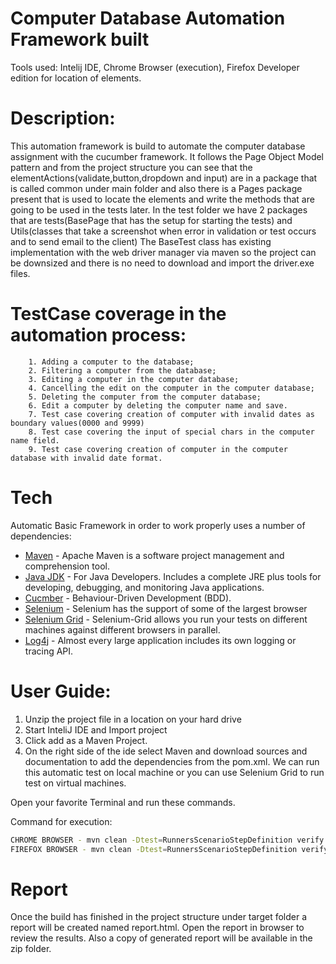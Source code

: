 # Computer Database Automation Framework built

Tools used: Intelij IDE, Chrome Browser (execution), Firefox Developer edition for location of elements.


# Description:
This automation framework is build to automate the computer database assignment with the cucumber framework.
It follows the Page Object Model pattern and from the project structure you can see that the elementActions(validate,button,dropdown and input) are in a package that is called common under main folder 
and also there is a Pages package present that is used to locate the elements and write the methods that are going to be used in the tests later.
In the test folder we have 2 packages that are tests(BasePage that has the setup for starting the tests) and 
Utils(classes that take a screenshot when error in validation or test occurs and to send email to the client)
The BaseTest class has existing implementation with the web driver manager via maven so the project can be downsized and there is no need to download and import the driver.exe files.

# TestCase coverage in the automation process:
	    1. Adding a computer to the database;
		2. Filtering a computer from the database;
		3. Editing a computer in the computer database;
		4. Cancelling the edit on the computer in the computer database;
		5. Deleting the computer from the computer database;
		6. Edit a computer by deleting the computer name and save.
		7. Test case covering creation of computer with invalid dates as boundary values(0000 and 9999)
		8. Test case covering the input of special chars in the computer name field.
		9. Test case covering creation of computer in the computer database with invalid date format.
		
# Tech
Automatic Basic Framework in order to work properly uses a number of dependencies:

* [Maven](https://maven.apache.org/) - Apache Maven is a software project management and comprehension tool.
* [Java JDK](https://www.oracle.com/technetwork/java/javase/downloads/index.html) - For Java Developers. Includes a complete JRE plus tools for developing, debugging, and monitoring Java applications.
* [Cucmber](https://docs.cucumber.io/) - Behaviour-Driven Development (BDD).
* [Selenium](https://www.seleniumhq.org/download/) - Selenium has the support of some of the largest browser
* [Selenium Grid](https://www.seleniumhq.org/docs/07_selenium_grid.jsp) - Selenium-Grid allows you run your tests on different machines against different browsers in parallel.
* [Log4j](https://logging.apache.org/log4j/2.x/) - Almost every large application includes its own logging or tracing API.
	
# User Guide: 
1. Unzip the project file in a location on your hard drive
2. Start InteliJ IDE and Import project 
3. Click add as a Maven Project.
4. On the right side of the ide select Maven and download sources and documentation to add the dependencies from the pom.xml.
We can run this automatic test on local machine or you can use Selenium Grid to run test on virtual machines.

Open your favorite Terminal and run these commands.

Command for execution:
```sh
CHROME BROWSER - mvn clean -Dtest=RunnersScenarioStepDefinition verify
FIREFOX BROWSER - mvn clean -Dtest=RunnersScenarioStepDefinition verify
```

# Report
Once the build has finished in the project structure under target folder a report will be created named report.html.
Open the report in browser to review the results.
Also a copy of generated report will be available in the zip folder.
	